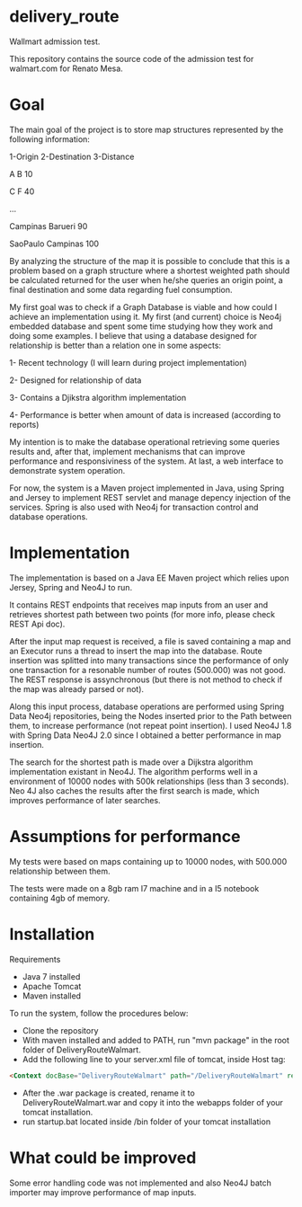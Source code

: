 delivery_route
==============

Wallmart admission test.

This repository contains the source code of the admission test for walmart.com for Renato Mesa.


Goal
==============
The main goal of the project is to store map structures represented by the following information:

1-Origin 	2-Destination 	3-Distance

A 			B 				10

C 			F  				40

...

Campinas 	Barueri			90

SaoPaulo	Campinas		100

By analyzing the structure of the map it is possible to conclude that this is a problem based on a graph structure
where a shortest weighted path should be calculated returned for the user when he/she queries an origin point, a final destination
and some data regarding fuel consumption.

My first goal was to check if a Graph Database is viable and how could I achieve an implementation using it. My first (and current)
choice is Neo4j embedded database and spent some time studying how they work and doing some examples. I believe that using a database
designed for relationship is better than a relation one in some aspects:

1- Recent technology (I will learn during project implementation)

2- Designed for relationship of data

3- Contains a Djikstra algorithm implementation

4- Performance is better when amount of data is increased (according to reports)

My intention is to make the database operational retrieving some queries results and, after that, implement mechanisms that can improve
performance and responsiviness of the system. At last, a web interface to demonstrate system operation.

For now, the system is a Maven project implemented in Java, using Spring and Jersey to implement REST servlet and manage depency injection of the services. Spring
is also used with Neo4j for transaction control and database operations. 

Implementation
==============

The implementation is based on a Java EE Maven project which relies upon Jersey, Spring and Neo4J to run.

It contains REST endpoints that receives map inputs from an user and retrieves shortest path between two points (for more info, please check REST Api doc).

After the input map request is received, a file is saved containing a map and an Executor runs a thread to insert the map into the database. Route insertion was splitted into many transactions
since the performance of only one transaction for a resonable number of routes (500.000) was not good. The REST response is assynchronous (but there is not method to 
check if the map was already parsed or not).

Along this input process, database operations are performed using Spring Data Neo4j repositories, being the Nodes inserted prior to the Path between them, to increase performance (not repeat point insertion).
I used Neo4J 1.8 with Spring Data Neo4J 2.0 since I obtained a better performance in map insertion.


The search for the shortest path is made over a Dijkstra algorithm implementation existant in Neo4J. The algorithm performs well in a environment of 10000 nodes with 500k relationships (less than 3 seconds). Neo 4J
also caches the results after the first search is made, which improves performance of later searches.

Assumptions for performance
=============

My tests were based on maps containing up to 10000 nodes, with 500.000 relationship between them.

The tests were made on a 8gb ram I7 machine and in a I5 notebook containing 4gb of memory.

Installation
=============

Requirements

- Java 7 installed
- Apache Tomcat
- Maven installed


To run the system, follow the procedures below:

- Clone the repository
- With maven installed and added to PATH, run "mvn package" in the root folder of DeliveryRouteWalmart.
- Add the following line to your server.xml file of tomcat, inside Host tag:
```html
<Context docBase="DeliveryRouteWalmart" path="/DeliveryRouteWalmart" reloadable="true"/>
```

- After the .war package is created, rename it to DeliveryRouteWalmart.war and copy it into the webapps folder of your tomcat installation.
- run startup.bat located inside /bin folder of your tomcat installation


What could be improved
=============

Some error handling code was not implemented and also Neo4J batch importer may improve performance of map inputs.
